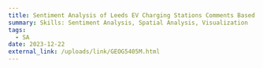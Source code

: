 ```yaml
---
title: Sentiment Analysis of Leeds EV Charging Stations Comments Based on Zap-Map
summary: Skills: Sentiment Analysis, Spatial Analysis, Visualization
tags:
  - SA
date: 2023-12-22
external_link: /uploads/link/GEOG5405M.html
---
```

